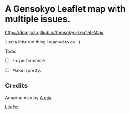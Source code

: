 # A Gensokyo Leaflet map with multiple issues.

https://domgoz.github.io/Gensokyo-Leaflet-Map/

Just a little fun thing i wanted to do. :)

Todo:
- [ ] Fix performance
- [ ] Make it pretty.


## Credits
Amazing map by [Armix](https://armixi06.tumblr.com/post/706718723544858624/gensokyos-map-v20-bigger-more-detailed-more)

[Leaflet](https://leafletjs.com/)
